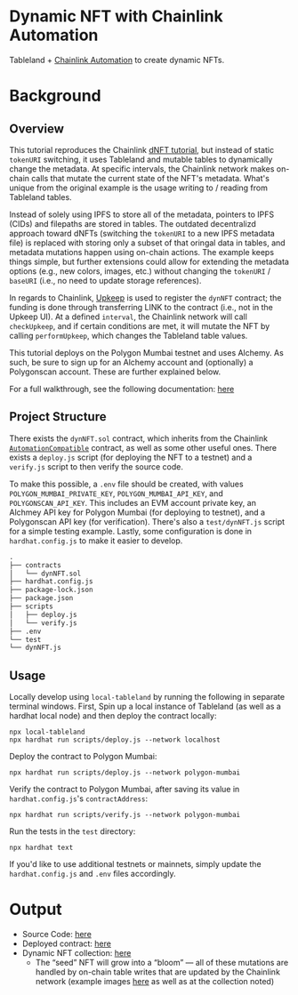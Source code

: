 # Dynamic NFT with Chainlink Automation

Tableland + [Chainlink Automation](https://docs.chain.link/chainlink-automation/introduction/) to create dynamic NFTs.

# Background

## Overview

This tutorial reproduces the Chainlink [dNFT tutorial](https://docs.chain.link/chainlink-automation/util-overview#dynamic-nfts), but instead of static `tokenURI` switching, it uses Tableland and mutable tables to dynamically change the metadata. At specific intervals, the Chainlink network makes on-chain calls that mutate the current state of the NFT's metadata. What's unique from the original example is the usage writing to / reading from Tableland tables.

Instead of solely using IPFS to store all of the metadata, pointers to IPFS (CIDs) and filepaths are stored in tables. The outdated decentralizd approach toward dNFTs (switching the `tokenURI` to a new IPFS metadata file) is replaced with storing only a subset of that oringal data in tables, and metadata mutations happen using on-chain actions. The example keeps things simple, but further extensions could allow for extending the metadata options (e.g., new colors, images, etc.) without changing the `tokenURI` / `baseURI` (i.e., no need to update storage references).

In regards to Chainlink, [Upkeep](https://docs.chain.link/chainlink-automation/manage-upkeeps/) is used to register the `dynNFT` contract; the funding is done through transferring LINK to the contract (i.e., not in the Upkeep UI). At a defined `interval`, the Chainlink network will call `checkUpkeep`, and if certain conditions are met, it will mutate the NFT by calling `performUpkeep`, which changes the Tableland table values.

This tutorial deploys on the Polygon Mumbai testnet and uses Alchemy. As such, be sure to sign up for an Alchemy account and (optionally) a Polygonscan account. These are further explained below.

For a full walkthrough, see the following documentation: [here](https://docs.tableland.xyz/dynamic-nft-with-chainlink-automation)

## Project Structure

There exists the `dynNFT.sol` contract, which inherits from the Chainlink [`AutomationCompatible`](https://github.com/smartcontractkit/chainlink/blob/develop/contracts/src/v0.8/AutomationCompatible.sol) contract, as well as some other useful ones. There exists a `deploy.js` script (for deploying the NFT to a testnet) and a `verify.js` script to then verify the source code.

To make this possible, a `.env` file should be created, with values `POLYGON_MUMBAI_PRIVATE_KEY`, `POLYGON_MUMBAI_API_KEY`, and `POLYGONSCAN_API_KEY`. This includes an EVM account private key, an Alchmey API key for Polygon Mumbai (for deploying to testnet), and a Polygonscan API key (for verification). There's also a `test/dynNFT.js` script for a simple testing example. Lastly, some configuration is done in `hardhat.config.js` to make it easier to develop.

```markdown
.
├── contracts
│   └── dynNFT.sol
├── hardhat.config.js
├── package-lock.json
├── package.json
├── scripts
│   ├── deploy.js
│   └── verify.js
├── .env
└── test
└── dynNFT.js
```

## Usage

Locally develop using `local-tableland` by running the following in separate terminal windows. First, Spin up a local instance of Tableland (as well as a hardhat local node) and then deploy the contract locally:

```
npx local-tableland
npx hardhat run scripts/deploy.js --network localhost
```

Deploy the contract to Polygon Mumbai:

```
npx hardhat run scripts/deploy.js --network polygon-mumbai
```

Verify the contract to Polygon Mumbai, after saving its value in `hardhat.config.js`'s `contractAddress`:

```
npx hardhat run scripts/verify.js --network polygon-mumbai
```

Run the tests in the `test` directory:

```
npx hardhat text
```

If you'd like to use additional testnets or mainnets, simply update the `hardhat.config.js` and `.env` files accordingly.

# Output

- Source Code: [here](https://gist.github.com/dtbuchholz/c2c35b595dabddf04374d2edd97b601a)
- Deployed contract: [here](https://mumbai.polygonscan.com/token/0x86aa63f233a41a4af09e28f5953f4aa627978e31)
- Dynamic NFT collection: [here](https://testnets.opensea.io/collection/tableland-chainlink-dnft)
  - The “seed” NFT will grow into a “bloom” — all of these mutations are handled by on-chain table writes that are updated by the Chainlink network (example images [here](https://docs.tableland.xyz/dynamic-nft-with-chainlink-automation#dfbde22b303a41e597cc36eaacb7473d) as well as at the collection noted)
